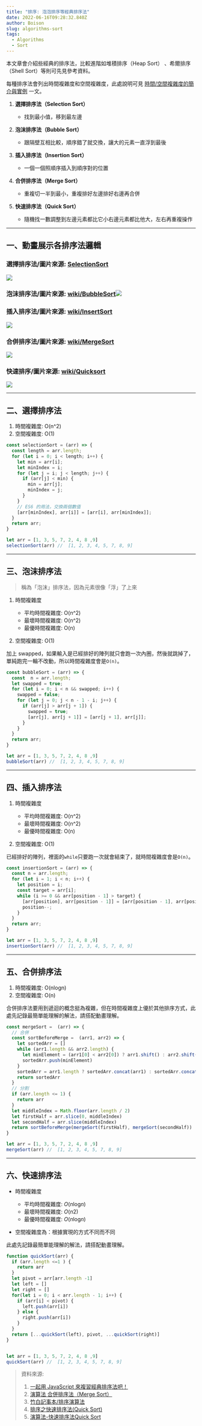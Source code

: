 ```yaml
---
title: "排序: 泡泡排序等經典排序法"
date: 2022-06-16T09:28:32.840Z
author: Boison
slug: algorithms-sort
tags:
  - Algorithms
  - Sort
---
```

本文章會介紹些經典的排序法，比較進階如堆積排序（Heap Sort） 、希爾排序（Shell Sort）等則可先見參考資料。

每種排序法會列出時間複雜度和空間複雜度，此處說明可見 [時間/空間複雜度的簡介與實例](https://boison.tw/2022/06/algorithms-on/) 一文。

1. **選擇排序法（Selection Sort）**

   * 找到最小值，移到最左邊
2. **泡沫排序法（Bubble Sort）**

   * 跟隔壁互相比較，順序錯了就交換，讓大的元素一直浮到最後
3. **插入排序法（Insertion Sort）**

   * 一個一個照順序插入到順序對的位置
4. **合併排序法（Merge Sort）**

   * 重複切一半到最小，重複排好左邊排好右邊再合併
5. **快速排序法（Quick Sort）**

   * 隨機找一數調整到左邊元素都比它小右邊元素都比他大，左右再重複操作

- - -

## 一、動畫展示各排序法邏輯



### 選擇排序法/圖片來源: [SelectionSort](https://medium.com/madhash/selection-sort-in-a-nutshell-how-when-where-932275135c00)

![](https://miro.medium.com/max/700/1*k0dHMa2l2bRr95VB4llOqw.gif)




### 泡沫排序法/圖片來源: [wiki/BubbleSort](https://en.wikipedia.org/wiki/Bubble_sort)![](https://upload.wikimedia.org/wikipedia/commons/0/06/Bubble-sort.gif)




### 插入排序法/圖片來源: [wiki/InsertSort](https://en.wikipedia.org/wiki/Insertion_sort)

![](https://upload.wikimedia.org/wikipedia/commons/9/9c/Insertion-sort-example.gif)



### 合併排序法/圖片來源: [wiki/MergeSort](https://en.wikipedia.org/wiki/Merge_sort)

![](https://upload.wikimedia.org/wikipedia/commons/c/cc/Merge-sort-example-300px.gif)




### 快速排序/圖片來源: [wiki/Quicksort](https://en.wikipedia.org/wiki/Quicksort)

![](https://upload.wikimedia.org/wikipedia/commons/9/9c/Quicksort-example.gif?20110419161403)


---


## 二、選擇排序法

1. 時間複雜度: O(n^2)
2. 空間複雜度: O(1)

```javascript
const selectionSort = (arr) => {
  const length = arr.length;
  for (let i = 0; i < length; i++) {
    let min = arr[i];
    let minIndex = i;
    for (let j = i; j < length; j++) {
      if (arr[j] < min) {
        min = arr[j];
        minIndex = j;
      }
    }  
    // ES6 的用法，交換兩個數值
    [arr[minIndex], arr[i]] = [arr[i], arr[minIndex]];
  }
  return arr;
}

let arr = [1, 3, 5, 7, 2, 4, 8 ,9]
selectionSort(arr) //  [1, 2, 3, 4, 5, 7, 8, 9]
```

- - -

## 三、泡沫排序法

> 稱為「泡沫」排序法，因為元素很像「浮」了上來

1. 時間複雜度

   * 平均時間複雜度: O(n^2)
   * 最壞時間複雜度: O(n^2)
   * 最優時間複雜度: O(n)
2. 空間複雜度: O(1)

加上 swapped，如果輸入是已經排好的陣列就只會跑一次內圈，然後就跳掉了，單純跑完一輪不改動，所以時間複雜度會是`O(n)`。

```javascript
const bubbleSort = (arr) => {
  const  n = arr.length;
  let swapped = true;  
  for (let i = 0; i < n && swapped; i++) {
    swapped = false;
    for (let j = 0; j < n - 1 - i; j++) {
      if (arr[j] > arr[j + 1]) {
        swapped = true;
        [arr[j], arr[j + 1]] = [arr[j + 1], arr[j]];
      }
    }
  }
  return arr;
}

let arr = [1, 3, 5, 7, 2, 4, 8 ,9]
bubbleSort(arr) //  [1, 2, 3, 4, 5, 7, 8, 9]
```

- - -

## 四、插入排序法

1. 時間複雜度

   * 平均時間複雜度: O(n^2)
   * 最壞時間複雜度: O(n^2)
   * 最優時間複雜度: O(n)
2. 空間複雜度: O(1)

已經排好的陣列，裡面的`while`只要跑一次就會結束了，就時間複雜度會是`O(n)`。

```javascript
const insertionSort = (arr) => {
  const n = arr.length;
  for (let i = 1; i < n; i++) {
    let position = i;
    const target = arr[i];
    while (i >= 0 && arr[position - 1] > target) {
      [arr[position], arr[position - 1]] = [arr[position - 1], arr[position]];
      position--;
    }
  }
  return arr;
}

let arr = [1, 3, 5, 7, 2, 4, 8 ,9]
insertionSort(arr) //  [1, 2, 3, 4, 5, 7, 8, 9]
```

- - -

## 五、合併排序法

1. 時間複雜度: O(nlogn)
2. 空間複雜度: O(n)

合併排序法要用到遞迴的概念挺為複雜，但在時間複雜度上優於其他排序方式，此處先記錄最簡單能理解的解法，請搭配動畫理解。

```javascript
const mergeSort =  (arr) => {
  // 合併
  const sortBeforeMerge =  (arr1, arr2) => {
    let sortedArr = []
    while (arr1.length && arr2.length) {
      let minElement = (arr1[0] < arr2[0]) ? arr1.shift() : arr2.shift()
      sortedArr.push(minElement)
    }
    sortedArr = arr1.length ? sortedArr.concat(arr1) : sortedArr.concat(arr2)
    return sortedArr
  }
  // 分割 
  if (arr.length <= 1) {
    return arr
  }
  let middleIndex = Math.floor(arr.length / 2)
  let firstHalf = arr.slice(0, middleIndex)
  let secondHalf = arr.slice(middleIndex)
  return sortBeforeMerge(mergeSort(firstHalf), mergeSort(secondHalf))
}

let arr = [1, 3, 5, 7, 2, 4, 8 ,9]
mergeSort(arr) //  [1, 2, 3, 4, 5, 7, 8, 9]
```


---
## 六、快速排序法

* 時間複雜度

  * 平均時間複雜度: *O*(*n*log*n*)
  * 最壞時間複雜度: *O*(*n*2)
  * 最優時間複雜度: *O*(*n*log*n*)
* 空間複雜度為：根據實現的方式不同而不同

此處先記錄最簡單能理解的解法，請搭配動畫理解。

```javascript
function quickSort(arr) {
  if (arr.length <=1 ) {
    return arr
  }
  let pivot = arr[arr.length -1]
  let left = []
  let right = []
  for(let i = 0; i < arr.length - 1; i++) {
    if (arr[i] < pivot) {
      left.push(arr[i])
    } else {
      right.push(arr[i])
    }
  }
  return [...quickSort(left), pivot, ...quickSort(right)]
}


let arr = [1, 3, 5, 7, 2, 4, 8 ,9]
quickSort(arr) //  [1, 2, 3, 4, 5, 7, 8, 9]
```

> 資料來源: 
>
> 1. [一起用 JavaScript 來複習經典排序法吧！](https://blog.huli.tw/2017/08/27/review-the-classical-sort-algorithm-with-javascript/)
> 2. [演算法 合併排序法（Merge Sort）](https://pjchender.blogspot.com/2017/09/merge-sort.html)
> 3. [竹白記事本/排序演算法](https://chupai.github.io/tags/%E6%8E%92%E5%BA%8F%E6%BC%94%E7%AE%97%E6%B3%95/)
> 4. [排序之快速排序法(Quick Sort)](https://mark-lin.com/posts/20170425/)
> 5. [演算法-快速排序法Quick Sort](https://ithelp.ithome.com.tw/articles/10278644)